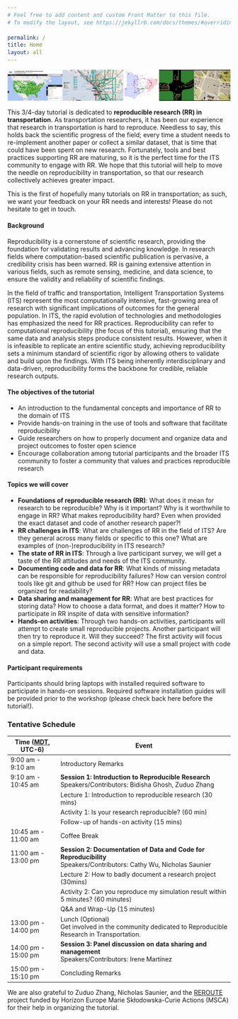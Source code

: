```yaml
---
# Feel free to add content and custom Front Matter to this file.
# To modify the layout, see https://jekyllrb.com/docs/themes/#overriding-theme-defaults

permalink: /
title: Home
layout: all
---
```


![RR banner](assets/img/banner.png)

This 3/4-day tutorial is dedicated to **reproducible research (RR) in transportation**. As transportation researchers, it has been our experience that research in transportation is hard to reproduce. Needless to say, this holds back the scientific progress of the field; every time a student needs to re-implement another paper or collect a similar dataset, that is time that could have been spent on new research. Fortunately, tools and best practices supporting RR are maturing, so it is the perfect time for the ITS community to engage with RR. We hope that this tutorial will help to move the needle on reproducibility in transportation, so that our research collectively achieves greater impact.

This is the first of hopefully many tutorials on RR in transportation; as such, we want your feedback on your RR needs and interests! Please do not hesitate to get in touch.

#### Background

Reproducibility is a cornerstone of scientific research, providing the foundation for validating results and advancing knowledge. In research fields where computation-based scientific publication is pervasive, a credibility crisis has been warned. RR is gaining extensive attention in various fields, such as remote sensing, medicine, and data science, to ensure the validity and reliability of scientific findings.

In the field of traffic and transportation, Intelligent Transportation Systems (ITS) represent the most computationally intensive, fast-growing area of research with significant implications of outcomes for the general population. In ITS, the rapid evolution of technologies and methodologies has emphasized the need for RR practices. Reproducibility can refer to computational reproducibility (the focus of this tutorial), ensuring that the same data and analysis steps produce consistent results. However, when it is infeasible to replicate an entire scientific study, achieving reproducibility sets a minimum standard of scientific rigor by allowing others to validate and build upon the findings. With ITS being inherently interdisciplinary and data-driven, reproducibility forms the backbone for credible, reliable research outputs.

#### The objectives of the tutorial
- An introduction to the fundamental concepts and importance of RR to the domain of ITS 
- Provide hands-on training in the use of tools and software that facilitate reproducibility
- Guide researchers on how to properly document and organize data and project outcomes to foster open science
- Encourage collaboration among tutorial participants and the broader ITS community to foster a community that values and practices reproducible research

#### Topics we will cover

- **Foundations of reproducible research (RR)**: What does it mean for research to be reproducible? Why is it important? Why is it worthwhile to engage in RR? What makes reproducibility hard? Even when provided the exact dataset and code of another research paper?!
- **RR challenges in ITS**: What are challenges of RR in the field of ITS? Are they general across many fields or specific to this one? What are examples of (non-)reproducibility in ITS research?
- **The state of RR in ITS**: Through a live participant survey, we will get a taste of the RR attitudes and needs of the ITS community.
- **Documenting code and data for RR**: What kinds of missing metadata can be responsible for reproducibility failures? How can version control tools like git and github be used for RR? How can project files be organized for readability?
- **Data sharing and management for RR**: What are best practices for storing data? How to choose a data format, and does it matter? How to participate in RR inspite of data with sensitive information?
- **Hands-on activities**: Through two hands-on activities, participants will attempt to create small reproducible projects. Another participant will then try to reproduce it. Will they succeed? The first activity will focus on a simple report. The second activity will use a small project with code and data.

#### Participant requirements
Participants should bring laptops with installed required software to participate in hands-on sessions. Required software installation guides will be provided prior to the workshop (please check back here before the tutorial!).


### Tentative Schedule

<table>
<thead>
  <tr>
    <th>Time (<a href="https://www.worldtimeserver.com/current_time_in_CA-AB.aspx?city=Edmonton">MDT</a>, UTC-6)</th>
    <th>Event</th>
  </tr>
</thead>
<tbody>
  <tr>
    <td>9:00 am - 9:10 am</td>
    <td>Introductory Remarks</td>
  </tr>
  <tr>
    <td>9:10 am - 10:45 am</td>
    <td><b>Session 1: Introduction to Reproducible Research</b> <br/>Speakers/Contributors: Bidisha Ghosh, Zuduo Zhang</td>
  </tr>
  <tr>
    <td></td>
    <td>Lecture 1:  Introduction to reproducible research (30 mins)</td>
  </tr>
  <tr>
    <td></td>
    <td>Activity 1: Is your research reproducible? (60 min)</td>
  </tr>
  <tr>
    <td></td>
    <td>Follow-up of hands-on activity (15 mins)</td>
  </tr>
  <tr>
    <td>10:45 am - 11:00 am</td>
    <td>Coffee Break</td>
  </tr>
  <tr>
    <td>11:00 am - 13:00 pm</td>
    <td><b>Session 2: Documentation of Data and Code for Reproducibility</b> <br/>Speakers/Contributors: Cathy Wu, Nicholas Saunier </td>
  </tr>
  <tr>
    <td></td>
    <td>Lecture 2: How to badly document a research project (30mins)</td>
  </tr>
  <tr>
    <td></td>
    <td>Activity 2: Can you reproduce my simulation result within 5 minutes? (60 minutes)</td>
  </tr>
  <tr>
    <td></td>
    <td>Q&A and Wrap-Up (15 minutes)</td>
  </tr>
  <tr>
    <td>13:00 pm - 14:00 pm</td>
    <td>Lunch (Optional) <br/> Get involved in the community dedicated to Reproducible Research in Transportation.</td>
  </tr>
  <tr>
    <td>14:00 pm - 15:00 pm</td>
    <td><b>Session 3: Panel discussion on data sharing and management</b>  <br/>Speakers/Contributors: Irene Martínez</td>
  </tr>
  <tr>
    <td>15:00 pm - 15:10 pm</td>
    <td>Concluding Remarks</td>
  </tr>
</tbody>
</table>

We are also grateful to Zuduo Zhang, Nicholas Saunier, and the [REROUTE](https://reroute-project.eu/) project funded by Horizon Europe Marie Skłodowska-Curie Actions (MSCA) for their help in organizing the tutorial.
